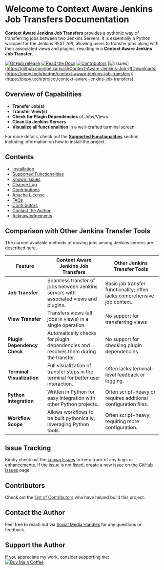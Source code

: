# Welcome to Context Aware Jenkins Job Transfers Documentation

**Context Aware Jenkins Job Transfers** provides a pythonic way of transferring jobs between two Jenkins Servers. It is essentially a Python wrapper for the Jenkins REST API, allowing users to transfer jobs along with their associated views and plugins, resulting in a **Context Aware Jenkins Job Transfer**.

[![GitHub release](https://img.shields.io/github/v/release/joelkariyalil/Jenkins-Transfers?logo=github&style=for-the-badge)](https://github.com/joelkariyalil/Context-Aware-Jenkins-Job-Transfers/releases)
[![Read the Docs](https://img.shields.io/readthedocs/context-aware-jenkins-transfers?style=for-the-badge)](https://pypi.org/project/Context-Aware-Jenkins-Job-Transfers/)
[![Contributors](https://img.shields.io/github/contributors/joelkariyalil/Jenkins-Transfers?style=for-the-badge)](https://context-aware-jenkins-transfers-documentation.readthedocs.io/en/latest/contributors.html)
[![Issues](https://img.shields.io/github/issues/joelkariyalil/Jenkins-Transfers?style=for-the-badge)](https://github.com/joelkariyalil/Context-Aware-Jenkins-Job-[![Downloads](https://pepy.tech/badge/context-aware-jenkins-job-transfers)](https://pepy.tech/project/context-aware-jenkins-job-transfers)



## Overview of Capabilities

- **Transfer Job(s)**
- **Transfer View(s)**
- **Check for Plugin Dependencies** of Jobs/Views   
- **Clean Up Jenkins Servers**
- **Visualize all functionalities** in a well-crafted terminal screen

For more details, check out the [**Supported Functionalities**](https://context-aware-jenkins-transfers-documentation.readthedocs.io/en/latest/usage.html) section, including information on how to install the project.

## Contents

- [Installation](https://context-aware-jenkins-transfers-documentation.readthedocs.io/en/latest/installation.html)
- [Supported Functionalities](https://context-aware-jenkins-transfers-documentation.readthedocs.io/en/latest/usage.html)
- [Known Issues](https://context-aware-jenkins-transfers-documentation.readthedocs.io/en/latest/knownIssues.html)
- [Change Log](https://context-aware-jenkins-transfers-documentation.readthedocs.io/en/latest/changeLog.html)
- [Contributions](https://context-aware-jenkins-transfers-documentation.readthedocs.io/en/latest/contribution.html)
- [Apache License](https://context-aware-jenkins-transfers-documentation.readthedocs.io/en/latest/license.html)
- [FAQs](https://context-aware-jenkins-transfers-documentation.readthedocs.io/en/latest/FAQs.html)
- [Contributors](https://context-aware-jenkins-transfers-documentation.readthedocs.io/en/latest/contributors.html)
- [Contact the Author](https://context-aware-jenkins-transfers-documentation.readthedocs.io/en/latest/contact.html)
- [Acknowledgements](https://context-aware-jenkins-transfers-documentation.readthedocs.io/en/latest/acknowledgement.html)

## Comparison with Other Jenkins Transfer Tools

The current available methods of moving jobs among Jenkins servers are described [here](https://medium.com/@rajinikanthvadla9/jenkins-moving-from-one-server-to-another-server-methods-39437733b1e0).

| **Feature**                | **Context Aware Jenkins Job Transfers**                                                | **Other Jenkins Transfer Tools**                           |
|----------------------------|----------------------------------------------------------------------------------------|------------------------------------------------------------|
| **Job Transfer**            | Seamless transfer of jobs between Jenkins servers with associated views and plugins.    | Basic job transfer functionality; often lacks comprehensive job context. |
| **View Transfer**           | Transfers views (all jobs in views) in a single operation.                                    | No support for transferring views |
| **Plugin Dependency Check** | Automatically checks for plugin dependencies and resolves them during the transfer.     | No support for checking plugin dependencies          |
| **Terminal Visualization**  | Full visualization of transfer steps in the terminal for better user interaction.       | Often lacks terminal-level feedback or logging.             |
| **Python Integration**      | Written in Python for easy integration with other Python projects.                      | Often script-heavy or requires additional configuration files. |
| **Workflow Scope**          | Allows workflows to be built pythonically, leveraging Python tools.                     | Often script-heavy, requiring more configuration.           |

## Issue Tracking

Kindly check out the [known Issues](https://context-aware-jenkins-transfers-documentation.readthedocs.io/en/latest/knownIssues.html) to keep track of any bugs or enhancements. If the issue is not listed, create a new issue on the [GitHub Issues](https://github.com/joelkariyalil/Jenkins-Transfers/issues) page!

## Contributors

Check out the [List of Contributors](https://context-aware-jenkins-transfers-documentation.readthedocs.io/en/latest/contributors.html) who have helped build this project.

## Contact the Author

Feel free to reach out via [Social Media Handles](https://context-aware-jenkins-transfers-documentation.readthedocs.io/en/latest/contact.html#social-media-handles) for any questions or feedback.

## Support the Author

If you appreciate my work, consider supporting me:  
[![Buy Me a Coffee](https://img.shields.io/badge/Buy_Me_A_Coffee-F7DF1E?logo=buy-me-a-coffee&logoColor=black&style=for-the-badge)](https://buymeacoffee.com/joelkariyalil)
